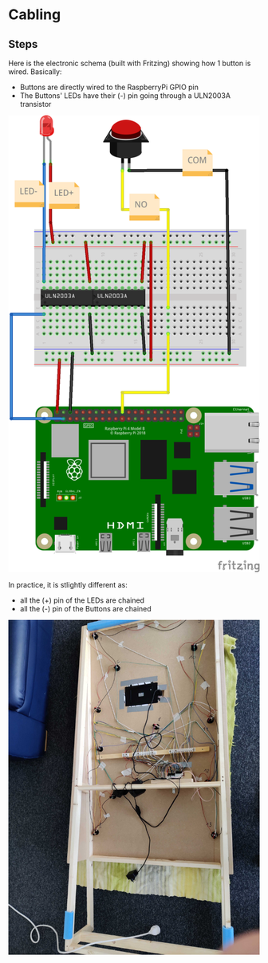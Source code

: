 # Cabling

## Steps

Here is the electronic schema (built with Fritzing) showing how 1 button is wired. Basically:
- Buttons are directly wired to the RaspberryPi GPIO pin
- The Buttons' LEDs have their (-) pin going through a ULN2003A transistor

![fritz_schema](fritz_schema.png)

In practice, it is stlightly different as:
- all the (+) pin of the LEDs are chained
- all the (-) pin of the Buttons are chained

![back_pic](back_pic_cables.png)
